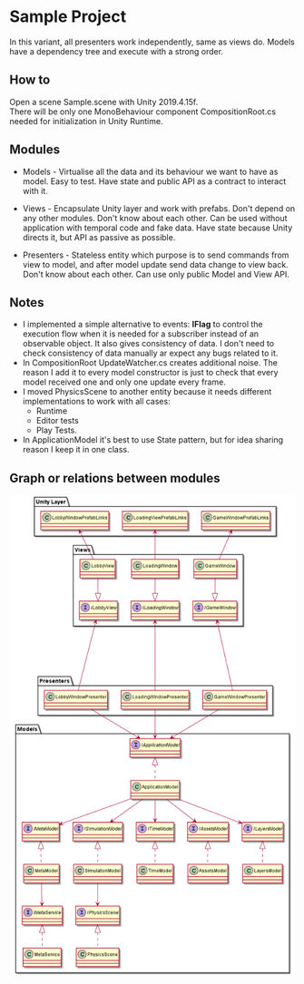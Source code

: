 <h1> Sample Project </h1>

In this variant, all presenters work independently, same as views do.
Models have a dependency tree and execute with a strong order.

<h2> How to </h2>
Open a scene Sample.scene with Unity 2019.4.15f.<br>
There will be only one MonoBehaviour component CompositionRoot.cs needed for initialization in Unity Runtime.

<h2> Modules </h2>

- Models - Virtualise all the data and its behaviour we want to have as model.
Easy to test. 
Have state and public API as a contract to interact with it.
- Views - Encapsulate Unity layer and work with prefabs. 
Don't depend on any other modules. 
Don't know about each other. 
Can be used without application with temporal code and fake data.
Have state because Unity directs it, but API as passive as possible.

- Presenters - Stateless entity which purpose is to send commands from view to model, and after model update send data change to view back.
Don't know about each other. Can use only public Model and View API.
<h2> Notes </h2>

- I implemented a simple alternative to events: 
<b>IFlag</b> to control the execution flow when it is needed for a subscriber instead of an observable object. 
It also gives consistency of data. 
I don't need to check consistency of data manually ar expect any bugs related to it.
- In CompositionRoot UpdateWatcher.cs creates additional noise.
The reason I add it to every model constructor is just to check that every model received one and only one update every frame. 
- I moved PhysicsScene to another entity because it needs different implementations to work with all cases:
    - Runtime
    - Editor tests
    - Play Tests.
- In ApplicationModel it's best to use State pattern, but for idea sharing reason I keep it in one class.

<h2> Graph or relations between modules </h2>

![image info](./Graphs/AppGraph.png)
